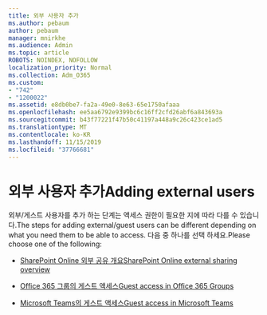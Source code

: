 ```yaml
---
title: 외부 사용자 추가
ms.author: pebaum
author: pebaum
manager: mnirkhe
ms.audience: Admin
ms.topic: article
ROBOTS: NOINDEX, NOFOLLOW
localization_priority: Normal
ms.collection: Adm_O365
ms.custom:
- "742"
- "1200022"
ms.assetid: e8db0be7-fa2a-49e0-8e63-65e1750afaaa
ms.openlocfilehash: ee5aa6792e9399bc6c16ff2cfd26abf6a843693a
ms.sourcegitcommit: b43f77221f47b50c41197a448a9c26c423ce1ad5
ms.translationtype: MT
ms.contentlocale: ko-KR
ms.lasthandoff: 11/15/2019
ms.locfileid: "37766681"
---
```

# <a name="adding-external-users"></a><span data-ttu-id="89341-102">외부 사용자 추가</span><span class="sxs-lookup"><span data-stu-id="89341-102">Adding external users</span></span>

<span data-ttu-id="89341-103">외부/게스트 사용자를 추가 하는 단계는 액세스 권한이 필요한 지에 따라 다를 수 있습니다.</span><span class="sxs-lookup"><span data-stu-id="89341-103">The steps for adding external/guest users can be different depending on what you need them to be able to access.</span></span> <span data-ttu-id="89341-104">다음 중 하나를 선택 하세요.</span><span class="sxs-lookup"><span data-stu-id="89341-104">Please choose one of the following:</span></span>
  
- [<span data-ttu-id="89341-105">SharePoint Online 외부 공유 개요</span><span class="sxs-lookup"><span data-stu-id="89341-105">SharePoint Online external sharing overview</span></span>](https://docs.microsoft.com/sharepoint/external-sharing-overview)

- [<span data-ttu-id="89341-106">Office 365 그룹의 게스트 액세스</span><span class="sxs-lookup"><span data-stu-id="89341-106">Guest access in Office 365 Groups</span></span>](https://support.office.com/en-gb/article/guest-access-in-office-365-groups-bfc7a840-868f-4fd6-a390-f347bf51aff6)

- [<span data-ttu-id="89341-107">Microsoft Teams의 게스트 액세스</span><span class="sxs-lookup"><span data-stu-id="89341-107">Guest access in Microsoft Teams</span></span>](https://docs.microsoft.com/microsoftteams/guest-access-checklist)
